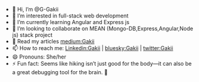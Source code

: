 - 👋 Hi, I’m @G-Gakii
- 👀 I’m interested in full-stack web development
- 🌱 I’m currently learning Angular and Express js
- 💞️ I’m looking to collaborate on MEAN (Mongo-DB,Express,Angular,Node js) stack project
- 📖 Read my articles [medium:Gakii](https://medium.com/@gakiiviolet1)
- 📫 How to reach me: [Linkedin:Gakii](https://www.linkedin.com/in/gakii-violet-ab46841a9/) | [bluesky:Gakii](https://bsky.app/profile/gallant-gakii.bsky.social) | [twitter:Gakii](https://x.com/Gallant_Gakii)
- 😄 Pronouns: She/her
- ⚡ Fun fact: Seems like hiking isn’t just good for the body—it can also be a great debugging tool for the brain. 🥾

<!---
G-Gakii/G-Gakii is a ✨ special ✨ repository because its `README.md` (this file) appears on your GitHub profile.
You can click the Preview link to take a look at your changes.
--->
